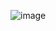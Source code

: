 ![image](https://github.com/widavies/carson-aoc/assets/11671115/31b8c4eb-3ebe-49b8-9479-f823d0b00331)
